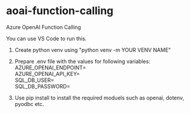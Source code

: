 # aoai-function-calling
Azure OpenAI Function Calling  


You can use VS Code to run this.  

1. Create python venv using "python venv -m YOUR VENV NAME"  

2. Prepare .env file with the values for following variables:  
AZURE_OPENAI_ENDPOINT=  
AZURE_OPENAI_API_KEY=  
SQL_DB_USER=  
SQL_DB_PASSWORD=  

3. Use pip install to install the required moduels such as openai, dotenv, pyodbc etc.


